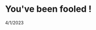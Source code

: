 # You've been fooled !

4/1/2023

<script type="text/javascript" src="https://today-date.com/todaysdate.js"></script>

